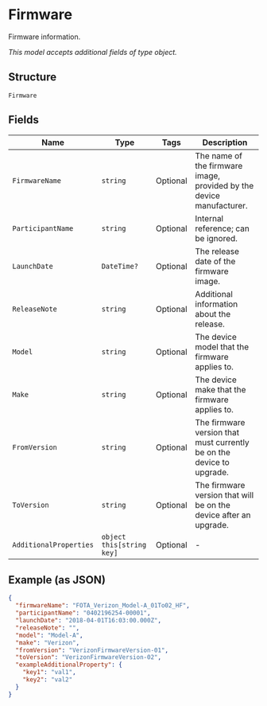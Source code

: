 
# Firmware

Firmware information.

*This model accepts additional fields of type object.*

## Structure

`Firmware`

## Fields

| Name | Type | Tags | Description |
|  --- | --- | --- | --- |
| `FirmwareName` | `string` | Optional | The name of the firmware image, provided by the device manufacturer. |
| `ParticipantName` | `string` | Optional | Internal reference; can be ignored. |
| `LaunchDate` | `DateTime?` | Optional | The release date of the firmware image. |
| `ReleaseNote` | `string` | Optional | Additional information about the release. |
| `Model` | `string` | Optional | The device model that the firmware applies to. |
| `Make` | `string` | Optional | The device make that the firmware applies to. |
| `FromVersion` | `string` | Optional | The firmware version that must currently be on the device to upgrade. |
| `ToVersion` | `string` | Optional | The firmware version that will be on the device after an upgrade. |
| `AdditionalProperties` | `object this[string key]` | Optional | - |

## Example (as JSON)

```json
{
  "firmwareName": "FOTA_Verizon_Model-A_01To02_HF",
  "participantName": "0402196254-00001",
  "launchDate": "2018-04-01T16:03:00.000Z",
  "releaseNote": "",
  "model": "Model-A",
  "make": "Verizon",
  "fromVersion": "VerizonFirmwareVersion-01",
  "toVersion": "VerizonFirmwareVersion-02",
  "exampleAdditionalProperty": {
    "key1": "val1",
    "key2": "val2"
  }
}
```

